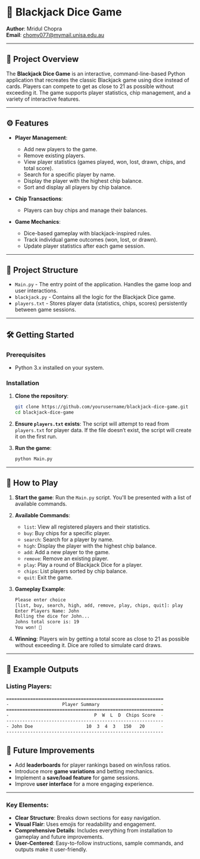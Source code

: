 # 🎲 Blackjack Dice Game

**Author**: Mridul Chopra  
**Email**: chomy077@mymail.unisa.edu.au  

---

## 📝 Project Overview

The **Blackjack Dice Game** is an interactive, command-line-based Python application that recreates the classic Blackjack game using dice instead of cards. Players can compete to get as close to 21 as possible without exceeding it. The game supports player statistics, chip management, and a variety of interactive features.

---

## ⚙️ Features

- **Player Management**: 
  - Add new players to the game.
  - Remove existing players.
  - View player statistics (games played, won, lost, drawn, chips, and total score).
  - Search for a specific player by name.
  - Display the player with the highest chip balance.
  - Sort and display all players by chip balance.
  
- **Chip Transactions**:
  - Players can buy chips and manage their balances.
  
- **Game Mechanics**:
  - Dice-based gameplay with blackjack-inspired rules.
  - Track individual game outcomes (won, lost, or drawn).
  - Update player statistics after each game session.

---

## 📂 Project Structure

- `Main.py` - The entry point of the application. Handles the game loop and user interactions.
- `blackjack.py` - Contains all the logic for the Blackjack Dice game.
- `players.txt` - Stores player data (statistics, chips, scores) persistently between game sessions.

---

## 🛠️ Getting Started

### Prerequisites
- Python 3.x installed on your system.

### Installation

1. **Clone the repository**:
    ```bash
    git clone https://github.com/yourusername/blackjack-dice-game.git
    cd blackjack-dice-game
    ```

2. **Ensure `players.txt` exists**:
   The script will attempt to read from `players.txt` for player data. If the file doesn’t exist, the script will create it on the first run.

3. **Run the game**:
    ```bash
    python Main.py
    ```

---

## 🚀 How to Play

1. **Start the game**: Run the `Main.py` script. You'll be presented with a list of available commands.
2. **Available Commands**:
    - `list`: View all registered players and their statistics.
    - `buy`: Buy chips for a specific player.
    - `search`: Search for a player by name.
    - `high`: Display the player with the highest chip balance.
    - `add`: Add a new player to the game.
    - `remove`: Remove an existing player.
    - `play`: Play a round of Blackjack Dice for a player.
    - `chips`: List players sorted by chip balance.
    - `quit`: Exit the game.

3. **Gameplay Example**:
    ```bash
    Please enter choice
    [list, buy, search, high, add, remove, play, chips, quit]: play
    Enter Players Name: John
    Rolling the dice for John...
    Johns total score is: 19
    You won! 🎉
    ```
4. **Winning**: Players win by getting a total score as close to 21 as possible without exceeding it. Dice are rolled to simulate card draws.

---

## 🏅 Example Outputs

### Listing Players:
```bash
===========================================================
-                    Player Summary                       -
===========================================================
-                                P  W  L  D  Chips Score  -
-----------------------------------------------------------
- John Doe                    10  3  4  3   150   20      -
-----------------------------------------------------------
```

## 🔧 Future Improvements

- Add **leaderboards** for player rankings based on win/loss ratios.
- Introduce more **game variations** and betting mechanics.
- Implement a **save/load feature** for game sessions.
- Improve **user interface** for a more engaging experience.

---


### Key Elements:
- **Clear Structure**: Breaks down sections for easy navigation.
- **Visual Flair**: Uses emojis for readability and engagement.
- **Comprehensive Details**: Includes everything from installation to gameplay and future improvements.
- **User-Centered**: Easy-to-follow instructions, sample commands, and outputs make it user-friendly.
